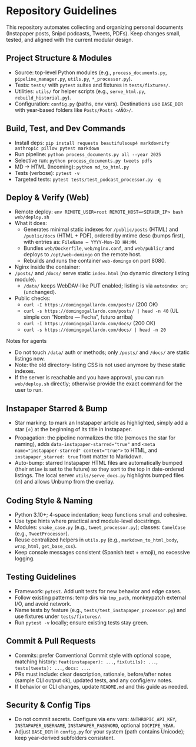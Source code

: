 # Repository Guidelines

This repository automates collecting and organizing personal documents (Instapaper posts, Snipd podcasts, Tweets, PDFs). Keep changes small, tested, and aligned with the current modular design.

## Project Structure & Modules
- Source: top-level Python modules (e.g., `process_documents.py`, `pipeline_manager.py`, `utils.py`, `*_processor.py`).
- Tests: `tests/` with `pytest` suites and fixtures in `tests/fixtures/`.
- Utilities: `utils/` for helper scripts (e.g., `serve_html.py`, `rebuild_historial.py`).
- Configuration: `config.py` (paths, env vars). Destinations use `BASE_DIR` with year-based folders like `Posts/Posts <AÑO>/`.

## Build, Test, and Dev Commands
- Install deps: `pip install requests beautifulsoup4 markdownify anthropic pillow pytest markdown`
- Run pipeline: `python process_documents.py all --year 2025`
- Selective run: `python process_documents.py tweets pdfs`
- MD → HTML (Incoming): `python md_to_html.py`
- Tests (verbose): `pytest -v`
- Targeted tests: `pytest tests/test_podcast_processor.py -q`

## Deploy & Verify (Web)
- Remote deploy: `env REMOTE_USER=root REMOTE_HOST=<SERVER_IP> bash web/deploy.sh`
- What it does:
  - Generates minimal static indexes for `/public/posts` (HTML) and `/public/docs` (HTML + PDF), ordered by mtime desc (bumps first), with entries as: `FileName — YYYY-Mon-DD HH:MM`.
  - Bundles `web/Dockerfile`, `web/nginx.conf`, and `web/public/` and deploys to `/opt/web-domingo` on the remote host.
  - Rebuilds and runs the container `web-domingo` on port 8080.
- Nginx inside the container:
- `/posts/` and `/docs/` serve static `index.html` (no dynamic directory listing module).
  - `/data/` keeps WebDAV-like PUT enabled; listing is via `autoindex on;` (unchanged).
- Public checks:
  - `curl -I https://domingogallardo.com/posts/` (200 OK)
  - `curl -s https://domingogallardo.com/posts/ | head -n 40` (UL simple con “Nombre — Fecha”, futuro arriba)
  - `curl -I https://domingogallardo.com/docs/` (200 OK)
  - `curl -s https://domingogallardo.com/docs/ | head -n 20`

Notes for agents
- Do not touch `/data/` auth or methods; only `/posts/` and `/docs/` are static listings now.
- Note: the old directory-listing CSS is not used anymore by these static indexes.
- If the server is reachable and you have approval, you can run `web/deploy.sh` directly; otherwise provide the exact command for the user to run.

## Instapaper Starred & Bump
- Star marking: to mark an Instapaper article as highlighted, simply add a star (⭐) at the beginning of its title in Instapaper.
- Propagation: the pipeline normalizes the title (removes the star for naming), adds `data-instapaper-starred="true"` and `<meta name="instapaper-starred" content="true">` to HTML, and `instapaper_starred: true` front matter to Markdown.
- Auto-bump: starred Instapaper HTML files are automatically bumped (their `mtime` is set to the future) so they sort to the top in date-ordered listings. The local server `utils/serve_docs.py` highlights bumped files (🔥) and allows Unbump from the overlay.

## Coding Style & Naming
- Python 3.10+; 4-space indentation; keep functions small and cohesive.
- Use type hints where practical and module-level docstrings.
- Modules: `snake_case.py` (e.g., `tweet_processor.py`); classes: `CamelCase` (e.g., `TweetProcessor`).
- Reuse centralized helpers in `utils.py` (e.g., `markdown_to_html_body`, `wrap_html`, `get_base_css`).
- Keep console messages consistent (Spanish text + emoji), no excessive logging.

## Testing Guidelines
- Framework: `pytest`. Add unit tests for new behavior and edge cases.
- Follow existing patterns: temp dirs via `tmp_path`, monkeypatch external I/O, and avoid network.
- Name tests by feature (e.g., `tests/test_instapaper_processor.py`) and use fixtures under `tests/fixtures/`.
- Run `pytest -v` locally; ensure existing tests stay green.

## Commit & Pull Requests
- Commits: prefer Conventional Commit style with optional scope, matching history: `feat(instapaper): ...`, `fix(utils): ...`, `tests(tweets): ...`, `docs: ...`.
- PRs must include: clear description, rationale, before/after notes (sample CLI output ok), updated tests, and any config/env notes.
- If behavior or CLI changes, update `README.md` and this guide as needed.

## Security & Config Tips
- Do not commit secrets. Configure via env vars: `ANTHROPIC_API_KEY`, `INSTAPAPER_USERNAME`, `INSTAPAPER_PASSWORD`, optional `DOCPIPE_YEAR`.
- Adjust `BASE_DIR` in `config.py` for your system (path contains Unicode); keep year-derived subfolders consistent.
